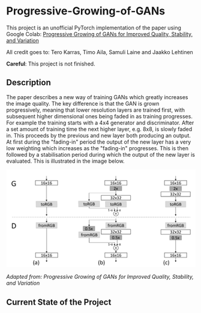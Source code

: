 # Progressive-Growing-of-GANs
This project is an unofficial PyTorch implementation of the paper using Google Colab: [Progressive Growing of GANs for Improved Quality, Stability, and Variation
](https://arxiv.org/abs/1710.10196)

All credit goes to: Tero Karras, Timo Aila, Samuli Laine and Jaakko Lehtinen

**Careful**: This project is not finished. 
## Description
The paper describes a new way of training GANs which greatly increases the image quality. The key difference is that the GAN is grown progressively, meaning that lower resolution layers are trained first, with subsequent higher dimensional ones being faded in as training progresses. For example the training starts with a 4x4 generator and discriminator. After a set amount of training time the next higher layer, e.g. 8x8, is slowly faded in. This proceeds by the previous and new layer both producing an output. At first during the "fading-in" period the output of the new layer has a very low weighting which increases as the "fading-in" progresses. This is then followed by a stabilisation period during which the output of the new layer is evaluated. This is illustrated in the image below.

<p align='center'>
  <img src='Images/Progressive growing.png' width="600px">
</p>
<em>Adapted from: Progressive Growing of GANs for Improved Quality, Stability, and Variation</em>

## Current State of the Project

